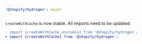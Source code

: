 ```yaml
---
'@shopify/hydrogen': major
---
```


`createWithCache` is now stable. All imports need to be updated:

```diff
- import {createWithCache_unstable} from '@shopify/hydrogen';
+ import {createWithCache} from '@shopify/hydrogen';
```
